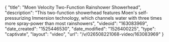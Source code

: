 {
    "title": "Moen Velocity Two-Function Rainshower Showerhead",
    "description": "This two-function showerhead features Moen's self-pressurizing Immersion technology, which channels water with three times more spray-power than most rainshowers",
    "videoid": "163083969",
    "date_created": "1525446530",
    "date_modified": "1526400225",
    "type": "captivate",
    "layout": "video",
    "url": "\/v\/026508221068-video\/163083969"
}